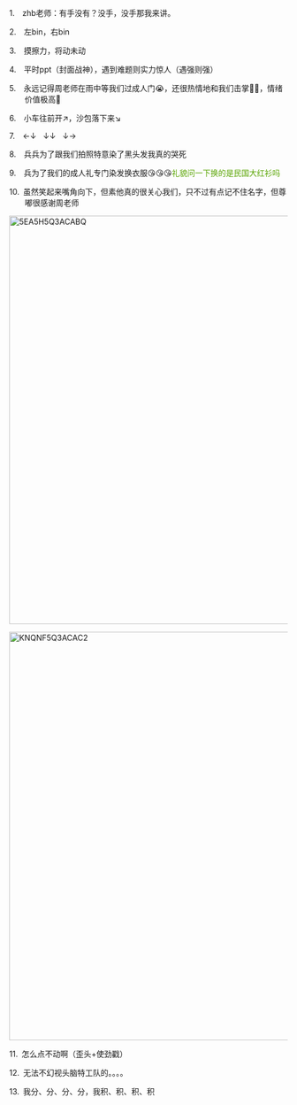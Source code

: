 <p class="MsoNormal" style="margin-left:21.0pt;text-indent:-21.0pt;mso-list:l35 level1 lfo36">
<?if !supportLists?><span lang="EN-US"><span style="mso-list:Ignore">1.<span style='font:7.0pt "Times New Roman"'>     
                    </span></span></span>
<?endif?><span class="SpellE"><span lang="EN-US">zhb</span></span>老师：有手没有？没手，没手那我来讲。
        </p><p class="MsoNormal" style="margin-left:21.0pt;text-indent:-21.0pt;mso-list:l35 level1 lfo36">
<?if !supportLists?><span lang="EN-US"><span style="mso-list:Ignore">2.<span style='font:7.0pt "Times New Roman"'>     
                    </span></span></span>
<?endif?>左<span lang="EN-US">bin</span>，右<span lang="EN-US">bin</span>
</p><p class="MsoNormal" style="margin-left:21.0pt;text-indent:-21.0pt;mso-list:l35 level1 lfo36">
<?if !supportLists?><span lang="EN-US"><span style="mso-list:Ignore">3.<span style='font:7.0pt "Times New Roman"'>     
                    </span></span></span>
<?endif?><span class="GramE">摸擦力</span>，将动未动
        </p><p class="MsoNormal" style="margin-left:21.0pt;text-indent:-21.0pt;mso-list:l35 level1 lfo36">
<?if !supportLists?><span lang="EN-US"><span style="mso-list:Ignore">4.<span style='font:7.0pt "Times New Roman"'>     
                    </span></span></span>
<?endif?>平时<span lang="EN-US">ppt</span>（封面战神），遇到难题则实力惊人（遇强则强）
        </p><p class="MsoNormal" style="margin-left:21.0pt;text-indent:-21.0pt;mso-list:l35 level1 lfo36">
<?if !supportLists?><span lang="EN-US"><span style="mso-list:Ignore">5.<span style='font:7.0pt "Times New Roman"'>     
                    </span></span></span>
<?endif?>永远记得周老师在雨中等我们过成人门<span class="Emoji"><span lang="EN-US">😭</span></span>，还很热情地和我们击掌<span class="Emoji"><span lang="EN-US">🖐🏻</span></span>，情绪价值极高<span class="Emoji"><span lang="EN-US">🥰</span></span>
</p><p class="MsoNormal" style="margin-left:21.0pt;text-indent:-21.0pt;mso-list:l35 level1 lfo36">
<?if !supportLists?><span lang="EN-US"><span style="mso-list:Ignore">6.<span style='font:7.0pt "Times New Roman"'>     
                    </span></span></span>
<?endif?>小车往前开<span class="Emoji"><span lang="EN-US">↗</span></span>，沙包落下来<span class="Emoji"><span lang="EN-US">↘</span></span>
</p><p class="MsoNormal" style="margin-left:21.0pt;text-indent:-21.0pt;mso-list:l35 level1 lfo36">
<?if !supportLists?><span lang="EN-US"><span style="mso-list:Ignore">7.<span style='font:7.0pt "Times New Roman"'>     
                    </span></span></span>
<?endif?><span lang="EN-US">←↓<span style="mso-spacerun:yes">   </span>↓↓<span style="mso-spacerun:yes">   </span>↓→</span>
</p><p class="MsoNormal" style="margin-left:21.0pt;text-indent:-21.0pt;mso-list:l35 level1 lfo36">
<?if !supportLists?><span lang="EN-US"><span style="mso-list:Ignore">8.<span style='font:7.0pt "Times New Roman"'>     
                    </span></span></span>
<?endif?>兵<span class="GramE">兵</span>为了跟我们拍照特意染了黑头发我真的哭死
        </p><p class="MsoNormal" style="margin-left:21.0pt;text-indent:-21.0pt;mso-list:l35 level1 lfo36">
<?if !supportLists?><span lang="EN-US"><span style="mso-list:Ignore">9.<span style='font:7.0pt "Times New Roman"'>     
                    </span></span></span>
<?endif?>兵为了我们的成人<span class="GramE">礼专门</span>染发换衣服<span class="Emoji"><span lang="EN-US">😘😘😘</span></span><span style="color:#58A401">礼貌问一下换的是民国大红衫吗</span>
</p><p class="MsoNormal" style="margin-left:21.0pt;text-indent:-21.0pt;mso-list:l35 level1 lfo36">
<?if !supportLists?><span lang="EN-US"><span style="mso-list:Ignore">10.<span style='font:7.0pt "Times New Roman"'>  
                    </span></span></span>
<?endif?>虽然笑起来嘴角向下，但素他真的很关心我们，只不过有点记不住名字，但<span class="GramE">尊嘟很感谢</span>周老师
        </p><p class="MsoNormal"><span lang="EN-US" style="mso-no-proof:yes"><!--[if gte vml 1]><v:shape
 id="Picture_x0020_100" o:spid="_x0000_i1646" type="#_x0000_t75" alt="5EA5H5Q3ACABQ"
 style='width:415.15pt;height:553.5pt;visibility:visible;mso-wrap-style:square'>
 <v:imagedata src="汤逊湖北路1号回忆录.files/image184.jpg" o:title="5EA5H5Q3ACABQ"/>
</v:shape><![endif]-->
<?if !vml?><img alt="5EA5H5Q3ACABQ" border="0" height="738" src="汤逊湖北路1号回忆录.files/image185.jpg" v:shapes="Picture_x0020_100" width="554"/>
<?endif?>
</span></p><p class="MsoNormal"><span lang="EN-US" style="mso-no-proof:yes"><!--[if gte vml 1]><v:shape
 id="Picture_x0020_101" o:spid="_x0000_i1645" type="#_x0000_t75" alt="KNQNF5Q3ACAC2"
 style='width:415.15pt;height:553.5pt;visibility:visible;mso-wrap-style:square'>
 <v:imagedata src="汤逊湖北路1号回忆录.files/image186.jpg" o:title="KNQNF5Q3ACAC2"/>
</v:shape><![endif]-->
<?if !vml?><img alt="KNQNF5Q3ACAC2" border="0" height="738" src="汤逊湖北路1号回忆录.files/image187.jpg" v:shapes="Picture_x0020_101" width="554"/>
<?endif?>
</span></p><p class="MsoNormal" style="margin-left:21.0pt;text-indent:-21.0pt;mso-list:l35 level1 lfo36">
<?if !supportLists?><span lang="EN-US"><span style="mso-list:Ignore">11.<span style='font:7.0pt "Times New Roman"'>  
                    </span></span></span>
<?endif?>怎么点不动啊（歪头<span lang="EN-US">+</span>使劲戳）
        </p><p class="MsoNormal" style="margin-left:21.0pt;text-indent:-21.0pt;mso-list:l35 level1 lfo36">
<?if !supportLists?><span lang="EN-US"><span style="mso-list:Ignore">12.<span style='font:7.0pt "Times New Roman"'>  
                    </span></span></span>
<?endif?>无法<span class="GramE">不</span>幻视头脑特工队的。。。。
        </p><p class="MsoNormal" style="margin-left:21.0pt;text-indent:-21.0pt;mso-list:l35 level1 lfo36">
<?if !supportLists?><span lang="EN-US"><span style="mso-list:Ignore">13.<span style='font:7.0pt "Times New Roman"'>  
                    </span></span></span>
<?endif?>我分、分、分、分，我积、积、积、积
        </p>